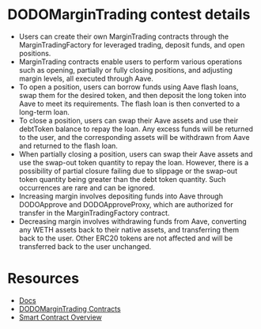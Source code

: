 # DODOMarginTrading contest details

- Users can create their own MarginTrading contracts through the MarginTradingFactory for leveraged trading, deposit funds, and open positions.
- MarginTrading contracts enable users to perform various operations such as opening, partially or fully closing positions, and adjusting margin levels, all executed through Aave.
- To open a position, users can borrow funds using Aave flash loans, swap them for the desired token, and then deposit the long token into Aave to meet its requirements. The flash loan is then converted to a long-term loan.
- To close a position, users can swap their Aave assets and use their debtToken balance to repay the loan. Any excess funds will be returned to the user, and the corresponding assets will be withdrawn from Aave and returned to the flash loan.
- When partially closing a position, users can swap their Aave assets and use the swap-out token quantity to repay the loan. However, there is a possibility of partial closure failing due to slippage or the swap-out token quantity being greater than the debt token quantity. Such occurrences are rare and can be ignored.
- Increasing margin involves depositing funds into Aave through DODOApprove and DODOApproveProxy, which are authorized for transfer in the MarginTradingFactory contract.
- Decreasing margin involves withdrawing funds from Aave, converting any WETH assets back to their native assets, and transferring them back to the user. Other ERC20 tokens are not affected and will be transferred back to the user unchanged.

# Resources

- [Docs]()
- [DODOMarginTrading Contracts ](https://github.com/DODOEX/dodo-margin-trading-contracts/tree/main/contracts/marginTrading)
- [Smart Contract Overview]()